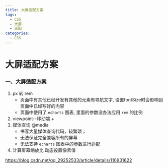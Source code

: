 ```yaml
---
title: 大屏适配方案
tags:
  - CSS
  - 大屏
  - 适配
categories:
  - CSS
---
```


# 大屏适配方案
### 一、大屏适配方案

1. px 转 rem
   + 页面中有其他已经开发有其他的元素有导航文字, 设置fontSize时会影响到页面中已经写好的内容
   + 页面中使用了 `echarts` 图表, 里面的参数没办法应用 `rem` 的比例
2. viewpoint--移动端
   + 
3. 媒体查询 @media
   + 书写大量媒体查询代码，较繁琐；
   + 无法保证完全兼容所有的屏幕
   + 无法支持 `echarts` 图表中的参数进行适配
4. 计算屏幕缩放比 动态设置像素值

https://blog.csdn.net/qq_29252533/article/details/110931622